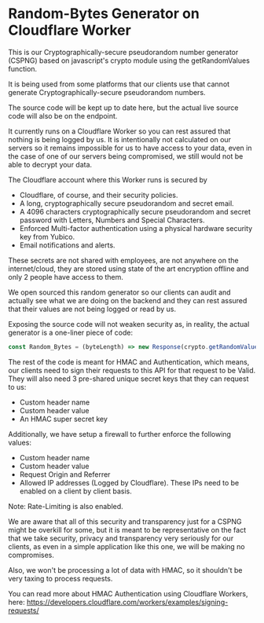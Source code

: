 # Random-Bytes Generator on Cloudflare Worker
This is our Cryptographically-secure pseudorandom number generator (CSPNG) based on javascript's crypto module using the getRandomValues function.

It is being used from some platforms that our clients use that cannot generate Cryptographically-secure pseudorandom numbers.

The source code will be kept up to date here, but the actual live source code will also be on the endpoint.

It currently runs on a Cloudflare Worker so you can rest assured that nothing is being logged by us. It is intentionally not calculated on our servers so it remains impossible for us to have access to your data, even in the case of one of our servers being compromised, we still would not be able to decrypt your data.

The Cloudflare account where this Worker runs is secured by
* Cloudflare, of course, and their security policies.
* A long, cryptographically secure pseudorandom and secret email.
* A 4096 characters cryptographically secure pseudorandom and secret password with Letters, Numbers and Special Characters.
* Enforced Multi-factor authentication using a physical hardware security key from Yubico.
* Email notifications and alerts.
 
These secrets are not shared with employees, are not anywhere on the internet/cloud, they are stored using state of the art encryption offline and only 2 people have access to them.

We open sourced this random generator so our clients can audit and actually see what we are doing on the backend and they can rest assured that their values are not being logged or read by us.

Exposing the source code will not weaken security as, in reality, the actual generator is a one-liner piece of code:

```javascript
const Random_Bytes = (byteLength) => new Response(crypto.getRandomValues(new Uint8Array(byteLength)).join());
```

The rest of the code is meant for HMAC and Authentication, which means, our clients need to sign their requests to this API for that request to be Valid. They will also need 3 pre-shared unique secret keys that they can request to us:
* Custom header name
* Custom header value
* An HMAC super secret key


Additionally, we have setup a firewall to further enforce the following values:
* Custom header name
* Custom header value
* Request Origin and Referrer
* Allowed IP addresses (Logged by Cloudflare). These IPs need to be enabled on a client by client basis.

Note: Rate-Limiting is also enabled.

We are aware that all of this security and transparency just for a CSPNG might be overkill for some, but it is meant to be representative on the fact that we take security, privacy and transparency very seriously for our clients, as even in a simple application like this one, we will be making no compromises.

Also, we won't be processing a lot of data with HMAC, so it shouldn't be very taxing to process requests.

You can read more about HMAC Authentication using Cloudflare Workers, here: https://developers.cloudflare.com/workers/examples/signing-requests/
